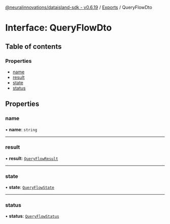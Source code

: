 [@neuralinnovations/dataisland-sdk - v0.6.19](../../README.md) / [Exports](../modules.md) / QueryFlowDto

# Interface: QueryFlowDto

## Table of contents

### Properties

- [name](QueryFlowDto.md#name)
- [result](QueryFlowDto.md#result)
- [state](QueryFlowDto.md#state)
- [status](QueryFlowDto.md#status)

## Properties

### name

• **name**: `string`

___

### result

• **result**: [`QueryFlowResult`](QueryFlowResult.md)

___

### state

• **state**: [`QueryFlowState`](../enums/QueryFlowState.md)

___

### status

• **status**: [`QueryFlowStatus`](../enums/QueryFlowStatus.md)
